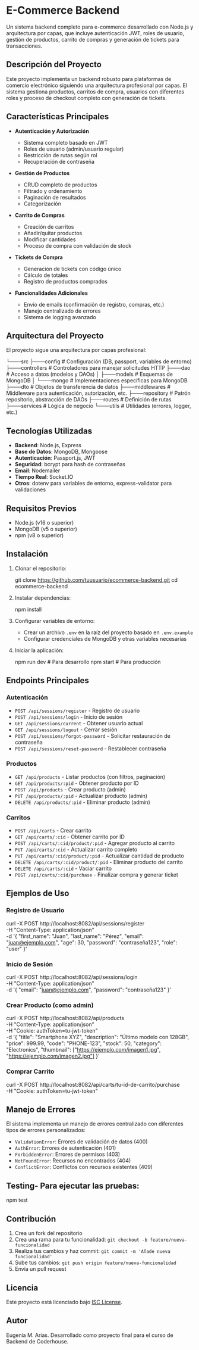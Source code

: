 # E-Commerce Backend

Un sistema backend completo para e-commerce desarrollado con Node.js y arquitectura por capas, que incluye autenticación JWT, roles de usuario, gestión de productos, carrito de compras y generación de tickets para transacciones.

## Descripción del Proyecto

Este proyecto implementa un backend robusto para plataformas de comercio electrónico siguiendo una arquitectura profesional por capas. El sistema gestiona productos, carritos de compra, usuarios con diferentes roles y proceso de checkout completo con generación de tickets.

## Características Principales

- **Autenticación y Autorización**
  - Sistema completo basado en JWT
  - Roles de usuario (admin/usuario regular)
  - Restricción de rutas según rol
  - Recuperación de contraseña

- **Gestión de Productos**
  - CRUD completo de productos
  - Filtrado y ordenamiento
  - Paginación de resultados
  - Categorización

- **Carrito de Compras**
  - Creación de carritos
  - Añadir/quitar productos
  - Modificar cantidades
  - Proceso de compra con validación de stock

- **Tickets de Compra**
  - Generación de tickets con código único
  - Cálculo de totales
  - Registro de productos comprados

- **Funcionalidades Adicionales**
  - Envío de emails (confirmación de registro, compras, etc.)
  - Manejo centralizado de errores
  - Sistema de logging avanzado

## Arquitectura del Proyecto

El proyecto sigue una arquitectura por capas profesional:


└───src
    ├───config          # Configuración (DB, passport, variables de entorno)
    ├───controllers     # Controladores para manejar solicitudes HTTP
    ├───dao             # Acceso a datos (modelos y DAOs)
    │   ├───models      # Esquemas de MongoDB
    │   └───mongo       # Implementaciones específicas para MongoDB
    ├───dto             # Objetos de transferencia de datos
    ├───middlewares     # Middleware para autenticación, autorización, etc.
    ├───repository      # Patrón repositorio, abstracción de DAOs
    ├───routes          # Definición de rutas
    ├───services        # Lógica de negocio
    └───utils           # Utilidades (errores, logger, etc.)


## Tecnologías Utilizadas

- **Backend**: Node.js, Express
- **Base de Datos**: MongoDB, Mongoose
- **Autenticación**: Passport.js, JWT
- **Seguridad**: bcrypt para hash de contraseñas
- **Email**: Nodemailer
- **Tiempo Real**: Socket.IO
- **Otros**: dotenv para variables de entorno, express-validator para validaciones

## Requisitos Previos

- Node.js (v16 o superior)
- MongoDB (v5 o superior)
- npm (v8 o superior)

## Instalación

1. Clonar el repositorio:

   git clone https://github.com/tuusuario/ecommerce-backend.git
   cd ecommerce-backend


2. Instalar dependencias:

   npm install


3. Configurar variables de entorno:
   - Crear un archivo `.env` en la raíz del proyecto basado en `.env.example`
   - Configurar credenciales de MongoDB y otras variables necesarias

4. Iniciar la aplicación:
  
   npm run dev   # Para desarrollo
   npm start     # Para producción
   

## Endpoints Principales

### Autenticación

- `POST /api/sessions/register` - Registro de usuario
- `POST /api/sessions/login` - Inicio de sesión
- `GET /api/sessions/current` - Obtener usuario actual
- `GET /api/sessions/logout` - Cerrar sesión
- `POST /api/sessions/forgot-password` - Solicitar restauración de contraseña
- `POST /api/sessions/reset-password` - Restablecer contraseña

### Productos

- `GET /api/products` - Listar productos (con filtros, paginación)
- `GET /api/products/:pid` - Obtener producto por ID
- `POST /api/products` - Crear producto (admin)
- `PUT /api/products/:pid` - Actualizar producto (admin)
- `DELETE /api/products/:pid` - Eliminar producto (admin)

### Carritos

- `POST /api/carts` - Crear carrito
- `GET /api/carts/:cid` - Obtener carrito por ID
- `POST /api/carts/:cid/product/:pid` - Agregar producto al carrito
- `PUT /api/carts/:cid` - Actualizar carrito completo
- `PUT /api/carts/:cid/product/:pid` - Actualizar cantidad de producto
- `DELETE /api/carts/:cid/product/:pid` - Eliminar producto del carrito
- `DELETE /api/carts/:cid` - Vaciar carrito
- `POST /api/carts/:cid/purchase` - Finalizar compra y generar ticket

## Ejemplos de Uso

### Registro de Usuario


curl -X POST http://localhost:8082/api/sessions/register \
  -H "Content-Type: application/json" \
  -d '{
    "first_name": "Juan",
    "last_name": "Pérez",
    "email": "juan@ejemplo.com",
    "age": 30,
    "password": "contraseña123",
    "role": "user"
  }'


### Inicio de Sesión


curl -X POST http://localhost:8082/api/sessions/login \
  -H "Content-Type: application/json" \
  -d '{
    "email": "juan@ejemplo.com",
    "password": "contraseña123"
  }'


### Crear Producto (como admin)


curl -X POST http://localhost:8082/api/products \
  -H "Content-Type: application/json" \
  -H "Cookie: authToken=tu-jwt-token" \
  -d '{
    "title": "Smartphone XYZ",
    "description": "Último modelo con 128GB",
    "price": 999.99,
    "code": "PHONE-123",
    "stock": 50,
    "category": "Electronics",
    "thumbnail": ["https://ejemplo.com/imagen1.jpg", "https://ejemplo.com/imagen2.jpg"]
  }'


### Comprar Carrito


curl -X POST http://localhost:8082/api/carts/tu-id-de-carrito/purchase \
  -H "Cookie: authToken=tu-jwt-token"


## Manejo de Errores

El sistema implementa un manejo de errores centralizado con diferentes tipos de errores personalizados:

- `ValidationError`: Errores de validación de datos (400)
- `AuthError`: Errores de autenticación (401)
- `ForbiddenError`: Errores de permisos (403)
- `NotFoundError`: Recursos no encontrados (404)
- `ConflictError`: Conflictos con recursos existentes (409)

## Testing- Para ejecutar las pruebas:

npm test


## Contribución

1. Crea un fork del repositorio
2. Crea una rama para tu funcionalidad: `git checkout -b feature/nueva-funcionalidad`
3. Realiza tus cambios y haz commit: `git commit -m 'Añade nueva funcionalidad'`
4. Sube tus cambios: `git push origin feature/nueva-funcionalidad`
5. Envía un pull request

## Licencia

Este proyecto está licenciado bajo [ISC License](LICENSE).

## Autor

Eugenia M. Arias.
Desarrollado como proyecto final para el curso de Backend de Coderhouse.